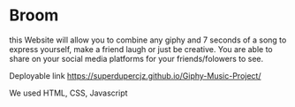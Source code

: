 # Broom
this Website will allow you to combine any giphy and 7 seconds of a song to express yourself, make a friend laugh or just be creative. You are able to share on your social media platforms for your friends/folowers to see. 


Deployable link
https://superdupercjz.github.io/Giphy-Music-Project/

We used HTML, CSS, Javascript 
